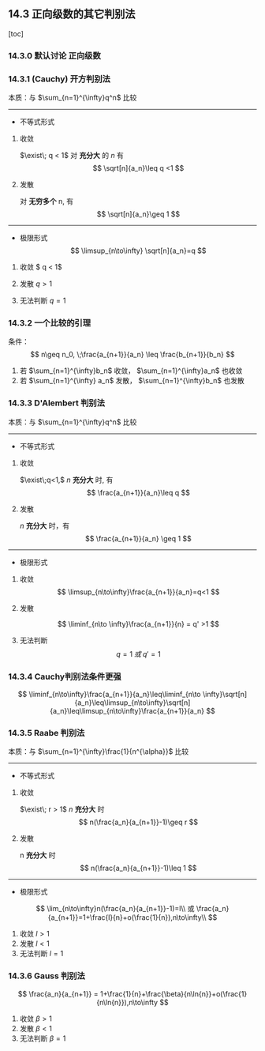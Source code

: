 ## 14.3 正向级数的其它判别法

[toc]

### 14.3.0 默认讨论 正向级数

### 14.3.1 (Cauchy) 开方判别法

本质：与 $\sum_{n=1}^{\infty}q^n$ 比较

------

* 不等式形式

1. 收敛

    $\exist\; q < 1$ 对 **充分大** 的 $n$ 有
    $$
    \sqrt[n]{a_n}\leq q <1
    $$
    
2. 发散

    对 **无穷多个** n, 有
    $$
    \sqrt[n]{a_n}\geq 1
    $$
---

* 极限形式
    $$
    \limsup_{n\to\infty} \sqrt[n]{a_n}=q
    $$


1. 收敛             $ q < 1$

2. 发散             $q > 1$

3. 无法判断     $q=1$

    

### 14.3.2 一个比较的引理

条件：
$$
n\geq n_0, \;\frac{a_{n+1}}{a_n} \leq \frac{b_{n+1}}{b_n}
$$

1. 若 $\sum_{n=1}^{\infty}b_n$ 收敛， $\sum_{n=1}^{\infty}a_n$  也收敛
2. 若 $\sum_{n=1}^{\infty} a_n$ 发散， $\sum_{n=1}^{\infty}b_n$  也发散



### 14.3.3 D'Alembert 判别法

本质：与 $\sum_{n=1}^{\infty}q^n$ 比较

---

* 不等式形式

1. 收敛

    $\exist\;q<1,$ $n$ **充分大** 时, 有
    $$
    \frac{a_{n+1}}{a_n}\leq q
    $$

2. 发散

    $n$ **充分大** 时，有
    $$
    \frac{a_{n+1}}{a_n} \geq 1
    $$
---
* 极限形式
1. 收敛
    $$
    \limsup_{n\to\infty}\frac{a_{n+1}}{a_n}=q<1
    $$

2. 发散

    $$
    \liminf_{n\to \infty}\frac{a_{n+1}}{n} = q' >1
    $$

3. 无法判断 
    $$
    q=1\; 或 \; q' = 1
    $$

### 14.3.4 Cauchy判别法条件更强



$$
\liminf_{n\to\infty}\frac{a_{n+1}}{a_n}\leq\liminf_{n\to \infty}\sqrt[n]{a_n}\leq\limsup_{n\to\infty}\sqrt[n]{a_n}\leq\limsup_{n\to\infty}\frac{a_{n+1}}{a_n}
$$



### 14.3.5 Raabe 判别法

本质：与 $\sum_{n=1}^{\infty}\frac{1}{n^{\alpha}}$ 比较

---

* 不等式形式
1. 收敛

    $\exist\; r > 1$  $n$ **充分大** 时
    $$
    n(\frac{a_n}{a_{n+1}}-1)\geq r
    $$

2. 发散

    n **充分大** 时
    $$
    n(\frac{a_n}{a_{n+1}}-1)\leq 1
    $$
---
* 极限形式

$$
\lim_{n\to\infty}n(\frac{a_n}{a_{n+1}}-1)=l\\
或 \frac{a_n}{a_{n+1}}=1+\frac{l}{n}+o(\frac{1}{n}),n\to\infty\\
$$

1. 收敛             $l > 1$
2. 发散             $l < 1$
3. 无法判断     $l= 1$



### 14.3.6 Gauss 判别法

$$
\frac{a_n}{a_{n+1}} = 1+\frac{1}{n}+\frac{\beta}{n\ln{n}}+o(\frac{1}{n\ln{n}}),n\to\infty
$$

1. 收敛             $\beta>1$
2. 发散             $\beta<1$
3. 无法判断     $\beta=1$
